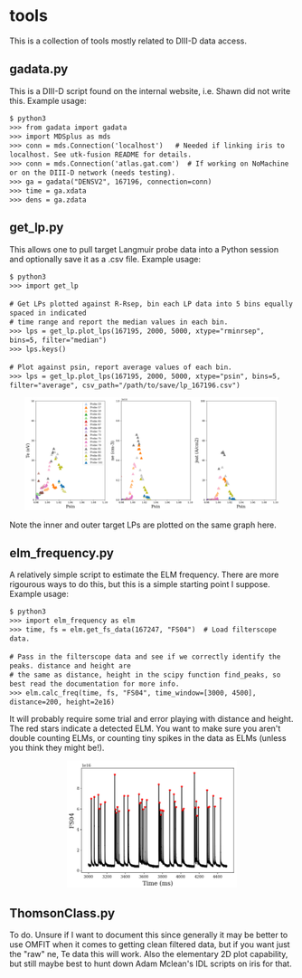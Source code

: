 # tools
This is a collection of tools mostly related to DIII-D data access.

## gadata.py
This is a DIII-D script found on the internal website, i.e. Shawn did not write this. Example usage:
```
$ python3
>>> from gadata import gadata
>>> import MDSplus as mds
>>> conn = mds.Connection('localhost')   # Needed if linking iris to localhost. See utk-fusion README for details.
>>> conn = mds.Connection('atlas.gat.com')  # If working on NoMachine or on the DIII-D network (needs testing).
>>> ga = gadata("DENSV2", 167196, connection=conn) 
>>> time = ga.xdata
>>> dens = ga.zdata
```

## get_lp.py
This allows one to pull target Langmuir probe data into a Python session and optionally save it as a .csv file. Example usage:
```
$ python3
>>> import get_lp

# Get LPs plotted against R-Rsep, bin each LP data into 5 bins equally spaced in indicated 
# time range and report the median values in each bin.
>>> lps = get_lp.plot_lps(167195, 2000, 5000, xtype="rminrsep", bins=5, filter="median")
>>> lps.keys()

# Plot against psin, report average values of each bin.
>>> lps = get_lp.plot_lps(167195, 2000, 5000, xtype="psin", bins=5, filter="average", csv_path="/path/to/save/lp_167196.csv")

```
<p align="center">
  <img src="lp_ex.png" width="450" height="200">
</p>

Note the inner and outer target LPs are plotted on the same graph here. 

## elm_frequency.py
A relatively simple script to estimate the ELM frequency. There are more rigourous ways to do this, but this is a simple starting point I suppose. Example usage:

```
$ python3
>>> import elm_frequency as elm
>>> time, fs = elm.get_fs_data(167247, "FS04")  # Load filterscope data.

# Pass in the filterscope data and see if we correctly identify the peaks. distance and height are
# the same as distance, height in the scipy function find_peaks, so best read the documentation for more info.
>>> elm.calc_freq(time, fs, "FS04", time_window=[3000, 4500], distance=200, height=2e16)
```
It will probably require some trial and error playing with distance and height. The red stars indicate a detected ELM. You want to make sure you aren't double counting ELMs, or counting tiny spikes in the data as ELMs (unless you think they might be!).

<p align="center">
  <img src="elm_ex.png" width="300" height="225">
</p>

## ThomsonClass.py
To do. Unsure if I want to document this since generally it may be better to use OMFIT when it comes to getting clean filtered data, but if you want just the "raw" ne, Te data this will work. Also the elementary 2D plot capability, but still maybe best to hunt down Adam Mclean's IDL scripts on iris for that.
